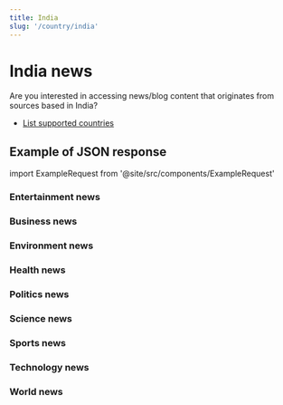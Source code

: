 ```yaml
---
title: India
slug: '/country/india'
---
```


# India news

Are you interested in accessing news/blog content that originates from sources based in India?

- [List supported countries](/get-articles/countries)

## Example of JSON response

import ExampleRequest from '@site/src/components/ExampleRequest'

### Entertainment news
<ExampleRequest url="https://api.apitube.io/v1/news/articles-demo?limit=2&category=news/Arts_and_Entertainment&country=in"></ExampleRequest>

### Business news
<ExampleRequest url="https://api.apitube.io/v1/news/articles-demo?limit=2&category=news/Business&country=in"></ExampleRequest>

### Environment news
<ExampleRequest url="https://api.apitube.io/v1/news/articles-demo?limit=2&category=news/Environment&country=in"></ExampleRequest>

### Health news
<ExampleRequest url="https://api.apitube.io/v1/news/articles-demo?limit=2&category=news/Health&country=in"></ExampleRequest>

### Politics news
<ExampleRequest url="https://api.apitube.io/v1/news/articles-demo?limit=2&category=news/Politics&country=in"></ExampleRequest>

### Science news
<ExampleRequest url="https://api.apitube.io/v1/news/articles-demo?limit=2&category=news/Science&country=in"></ExampleRequest>

### Sports news
<ExampleRequest url="https://api.apitube.io/v1/news/articles-demo?limit=2&category=news/Sports&country=in"></ExampleRequest>

### Technology news
<ExampleRequest url="https://api.apitube.io/v1/news/articles-demo?limit=2&category=news/Technology&country=in"></ExampleRequest>

### World news
<ExampleRequest url="https://api.apitube.io/v1/news/articles-demo?limit=2&category=news/World&country=in"></ExampleRequest>

